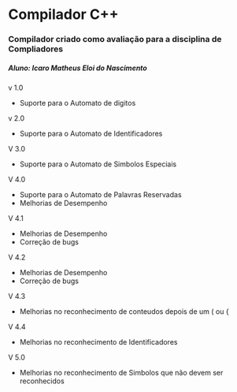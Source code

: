 <h1>Compilador C++</h1>
<h3>Compilador criado como avaliação para a disciplina de Compliadores</h3>
<h5>Aluno: Icaro Matheus Eloi do Nascimento</h5>

v 1.0
- Suporte para o Automato de digitos

v 2.0
- Suporte para o Automato de Identificadores

V 3.0
- Suporte para o Automato de Simbolos Especiais

V 4.0
- Suporte para o Automato de Palavras Reservadas
- Melhorias de Desempenho

V 4.1
- Melhorias de Desempenho
- Correção de bugs 

V 4.2 
- Melhorias de Desempenho
- Correção de bugs

V 4.3
- Melhorias no reconhecimento de conteudos depois de um ( ou {

V 4.4
- Melhorias no reconhecimento de Identificadores

V 5.0 
- Melhorias no reconhecimento de Simbolos que não devem ser reconhecidos

